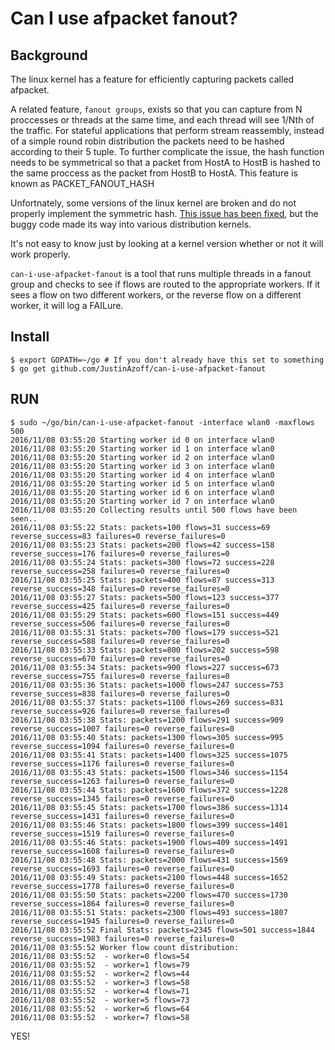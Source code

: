 # Can I use afpacket fanout?

## Background

The linux kernel has a feature for efficiently capturing packets called afpacket.

A related feature,  `fanout groups`, exists so that you can capture from N proccesses or threads at the
same time, and each thread will see 1/Nth of the traffic.  For stateful
applications that perform stream reassembly, instead of a simple round robin distribution the packets need to
be hashed according to their 5 tuple.  To further complicate the issue, the hash function
needs to be symmetrical so that a packet from HostA to HostB is hashed to the
same proccess as the packet from HostB to HostA.  This feature is known as PACKET\_FANOUT\_HASH

Unfortnately, some versions of the linux kernel are broken and do not properly
implement the symmetric hash.  [This issue has been
fixed](https://git.kernel.org/cgit/linux/kernel/git/davem/net-next.git/commit/?id=eb70db8756717b90c01ccc765fdefc4dd969fc74),
but the buggy code made its way into various distribution kernels.

It's not easy to know just by looking at a kernel version whether or not it
will work properly.

`can-i-use-afpacket-fanout` is a tool that runs multiple threads in a fanout group and checks to
see if flows are routed to the appropriate workers.  If it sees a flow
on two different workers, or the reverse flow on a different worker, it
will log a FAILure.

## Install

    $ export GOPATH=~/go # If you don't already have this set to something
    $ go get github.com/JustinAzoff/can-i-use-afpacket-fanout

## RUN

    $ sudo ~/go/bin/can-i-use-afpacket-fanout -interface wlan0 -maxflows 500
    2016/11/08 03:55:20 Starting worker id 0 on interface wlan0
    2016/11/08 03:55:20 Starting worker id 1 on interface wlan0
    2016/11/08 03:55:20 Starting worker id 2 on interface wlan0
    2016/11/08 03:55:20 Starting worker id 3 on interface wlan0
    2016/11/08 03:55:20 Starting worker id 4 on interface wlan0
    2016/11/08 03:55:20 Starting worker id 5 on interface wlan0
    2016/11/08 03:55:20 Starting worker id 6 on interface wlan0
    2016/11/08 03:55:20 Starting worker id 7 on interface wlan0
    2016/11/08 03:55:20 Collecting results until 500 flows have been seen..
    2016/11/08 03:55:22 Stats: packets=100 flows=31 success=69 reverse_success=83 failures=0 reverse_failures=0
    2016/11/08 03:55:23 Stats: packets=200 flows=42 success=158 reverse_success=176 failures=0 reverse_failures=0
    2016/11/08 03:55:24 Stats: packets=300 flows=72 success=228 reverse_success=258 failures=0 reverse_failures=0
    2016/11/08 03:55:25 Stats: packets=400 flows=87 success=313 reverse_success=348 failures=0 reverse_failures=0
    2016/11/08 03:55:27 Stats: packets=500 flows=123 success=377 reverse_success=425 failures=0 reverse_failures=0
    2016/11/08 03:55:29 Stats: packets=600 flows=151 success=449 reverse_success=506 failures=0 reverse_failures=0
    2016/11/08 03:55:31 Stats: packets=700 flows=179 success=521 reverse_success=588 failures=0 reverse_failures=0
    2016/11/08 03:55:33 Stats: packets=800 flows=202 success=598 reverse_success=670 failures=0 reverse_failures=0
    2016/11/08 03:55:34 Stats: packets=900 flows=227 success=673 reverse_success=755 failures=0 reverse_failures=0
    2016/11/08 03:55:36 Stats: packets=1000 flows=247 success=753 reverse_success=838 failures=0 reverse_failures=0
    2016/11/08 03:55:37 Stats: packets=1100 flows=269 success=831 reverse_success=926 failures=0 reverse_failures=0
    2016/11/08 03:55:38 Stats: packets=1200 flows=291 success=909 reverse_success=1007 failures=0 reverse_failures=0
    2016/11/08 03:55:40 Stats: packets=1300 flows=305 success=995 reverse_success=1094 failures=0 reverse_failures=0
    2016/11/08 03:55:41 Stats: packets=1400 flows=325 success=1075 reverse_success=1176 failures=0 reverse_failures=0
    2016/11/08 03:55:43 Stats: packets=1500 flows=346 success=1154 reverse_success=1263 failures=0 reverse_failures=0
    2016/11/08 03:55:44 Stats: packets=1600 flows=372 success=1228 reverse_success=1345 failures=0 reverse_failures=0
    2016/11/08 03:55:45 Stats: packets=1700 flows=386 success=1314 reverse_success=1431 failures=0 reverse_failures=0
    2016/11/08 03:55:46 Stats: packets=1800 flows=399 success=1401 reverse_success=1519 failures=0 reverse_failures=0
    2016/11/08 03:55:46 Stats: packets=1900 flows=409 success=1491 reverse_success=1608 failures=0 reverse_failures=0
    2016/11/08 03:55:48 Stats: packets=2000 flows=431 success=1569 reverse_success=1693 failures=0 reverse_failures=0
    2016/11/08 03:55:49 Stats: packets=2100 flows=448 success=1652 reverse_success=1778 failures=0 reverse_failures=0
    2016/11/08 03:55:50 Stats: packets=2200 flows=470 success=1730 reverse_success=1864 failures=0 reverse_failures=0
    2016/11/08 03:55:51 Stats: packets=2300 flows=493 success=1807 reverse_success=1945 failures=0 reverse_failures=0
    2016/11/08 03:55:52 Final Stats: packets=2345 flows=501 success=1844 reverse_success=1983 failures=0 reverse_failures=0
    2016/11/08 03:55:52 Worker flow count distribution:
    2016/11/08 03:55:52  - worker=0 flows=54
    2016/11/08 03:55:52  - worker=1 flows=79
    2016/11/08 03:55:52  - worker=2 flows=44
    2016/11/08 03:55:52  - worker=3 flows=58
    2016/11/08 03:55:52  - worker=4 flows=71
    2016/11/08 03:55:52  - worker=5 flows=73
    2016/11/08 03:55:52  - worker=6 flows=64
    2016/11/08 03:55:52  - worker=7 flows=58


YES!
